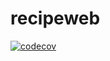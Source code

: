 # recipeweb

[![codecov](https://codecov.io/gh/andykeem/recipeweb/branch/develop/graph/badge.svg)](https://codecov.io/gh/andykeem/recipeweb)
